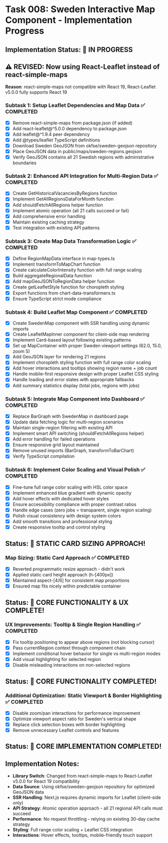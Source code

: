 # Task 008: Sweden Interactive Map Component - Implementation Progress

## Implementation Status: 🚀 IN PROGRESS

## ⚠️ REVISED: Now using React-Leaflet instead of react-simple-maps
**Reason**: react-simple-maps not compatible with React 19, React-Leaflet v5.0.0 fully supports React 19

### Subtask 1: Setup Leaflet Dependencies and Map Data ✅ COMPLETED
- [x] Remove react-simple-maps from package.json (if added)
- [x] Add react-leaflet@^5.0.0 dependency to package.json
- [x] Add leaflet@^1.9.4 peer dependency
- [x] Add @types/leaflet TypeScript definitions
- [x] Download Sweden GeoJSON from okfse/sweden-geojson repository
- [x] Place GeoJSON data in public/maps/sweden-regions.geojson
- [x] Verify GeoJSON contains all 21 Swedish regions with administrative boundaries

### Subtask 2: Enhanced API Integration for Multi-Region Data ✅ COMPLETED  
- [x] Create GetHistoricalVacanciesByRegions function
- [x] Implement GetAllRegionsDataForMonth function
- [x] Add shouldFetchAllRegions helper function
- [x] Implement atomic operation (all 21 calls succeed or fail)
- [x] Add comprehensive error handling
- [x] Maintain existing caching strategy
- [x] Test integration with existing API patterns

### Subtask 3: Create Map Data Transformation Logic ✅ COMPLETED
- [x] Define RegionMapData interface in map-types.ts
- [x] Implement transformToMapChart function
- [x] Create calculateColorIntensity function with full range scaling
- [x] Build aggregateRegionalData function
- [x] Add mapGeoJSONToRegionData helper function
- [x] Create getLeafletStyle function for choropleth styling
- [x] Export functions from chart-data-transformers.ts
- [x] Ensure TypeScript strict mode compliance

### Subtask 4: Build Leaflet Map Component ✅ COMPLETED
- [x] Create SwedenMap component with SSR handling using dynamic imports
- [x] Create LeafletMapInner component for client-side map rendering
- [x] Implement Card-based layout following existing patterns
- [x] Set up MapContainer with proper Sweden viewport settings (62.0, 15.0, zoom 5)
- [x] Add GeoJSON layer for rendering 21 regions
- [x] Implement choropleth styling function with full range color scaling
- [x] Add hover interactions and tooltips showing region name + job count
- [x] Handle mobile-first responsive design with proper Leaflet CSS styling
- [x] Handle loading and error states with appropriate fallbacks
- [x] Add summary statistics display (total jobs, regions with jobs)

### Subtask 5: Integrate Map Component into Dashboard ✅ COMPLETED
- [x] Replace BarGraph with SwedenMap in dashboard page
- [x] Update data fetching logic for multi-region scenarios
- [x] Maintain single-region filtering with existing API
- [x] Implement smart API switching (shouldFetchAllRegions helper)
- [x] Add error handling for failed operations
- [x] Ensure responsive grid layout maintained
- [x] Remove unused imports (BarGraph, transformToBarChart)
- [x] Verify TypeScript compilation

### Subtask 6: Implement Color Scaling and Visual Polish ✅ COMPLETED
- [x] Fine-tune full range color scaling with HSL color space
- [x] Implement enhanced blue gradient with dynamic opacity
- [x] Add hover effects with dedicated hover styles
- [x] Ensure accessibility compliance with proper contrast ratios
- [x] Handle edge cases (zero jobs = transparent, single region scaling)
- [x] Polish visual consistency with design system colors
- [x] Add smooth transitions and professional styling
- [x] Create responsive tooltip and control styling

## Status: 🎉 STATIC CARD SIZING APPROACH!

### Map Sizing: Static Card Approach ✅ COMPLETED
- [x] Reverted programmatic resize approach - didn't work
- [x] Applied static card height approach (h-[400px])
- [x] Maintained aspect-[4/6] for consistent map proportions
- [x] Ensured map fits nicely within predictable container

## Status: 🎉 CORE FUNCTIONALITY & UX COMPLETE!

### UX Improvements: Tooltip & Single Region Handling ✅ COMPLETED  
- [x] Fix tooltip positioning to appear above regions (not blocking cursor)
- [x] Pass currentRegion context through component chain
- [x] Implement conditional hover behavior for single vs multi-region modes
- [x] Add visual highlighting for selected region
- [x] Disable misleading interactions on non-selected regions

## Status: 🎉 CORE FUNCTIONALITY COMPLETED!

### Additional Optimization: Static Viewport & Border Highlighting ✅ COMPLETED
- [x] Disable zoom/pan interactions for performance improvement
- [x] Optimize viewport aspect ratio for Sweden's vertical shape  
- [x] Replace click selection boxes with border highlighting
- [x] Remove unnecessary Leaflet controls and features

## Status: 🎉 CORE IMPLEMENTATION COMPLETED!

## Implementation Notes:
- **Library Switch**: Changed from react-simple-maps to React-Leaflet v5.0.0 for React 19 compatibility
- **Data Source**: Using okfse/sweden-geojson repository for optimized GeoJSON data
- **SSR Handling**: Next.js requires dynamic imports for Leaflet (client-side only)
- **API Strategy**: Atomic operation approach - all 21 regional API calls must succeed
- **Performance**: No request throttling - relying on existing 30-day cache strategy
- **Styling**: Full range color scaling + Leaflet CSS integration
- **Interactions**: Hover effects, tooltips, mobile-friendly touch support